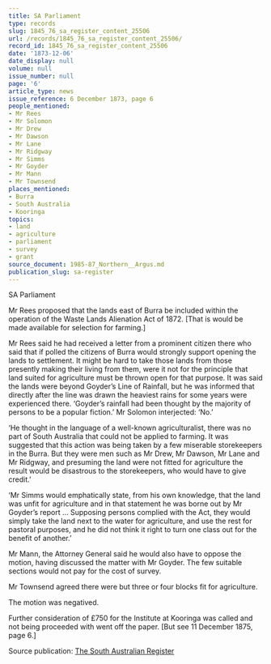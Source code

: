 ```yaml
---
title: SA Parliament
type: records
slug: 1845_76_sa_register_content_25506
url: /records/1845_76_sa_register_content_25506/
record_id: 1845_76_sa_register_content_25506
date: '1873-12-06'
date_display: null
volume: null
issue_number: null
page: '6'
article_type: news
issue_reference: 6 December 1873, page 6
people_mentioned:
- Mr Rees
- Mr Solomon
- Mr Drew
- Mr Dawson
- Mr Lane
- Mr Ridgway
- Mr Simms
- Mr Goyder
- Mr Mann
- Mr Townsend
places_mentioned:
- Burra
- South Australia
- Kooringa
topics:
- land
- agriculture
- parliament
- survey
- grant
source_document: 1985-87_Northern__Argus.md
publication_slug: sa-register
---
```


SA Parliament

Mr Rees proposed that the lands east of Burra be included within the operation of the Waste Lands Alienation Act of 1872.  [That is would be made available for selection for farming.]

Mr Rees said he had received a letter from a prominent citizen there who said that if polled the citizens of Burra would strongly support opening the lands to settlement.  It might be hard to take those lands from those presently making their living from them, were it not for the principle that land suited for agriculture must be thrown open for that purpose.  It was said the lands were beyond Goyder’s Line of Rainfall, but he was informed that directly after the line was drawn the heaviest rains for some years were experienced there.  ‘Goyder’s rainfall had been thought by the majority of persons to be a popular fiction.’  Mr Solomon interjected: ‘No.’

‘He thought in the language of a well-known agriculturalist, there was no part of South Australia that could not be applied to farming.  It was suggested that this action was being taken by a few miserable storekeepers in the Burra.  But they were men such as Mr Drew, Mr Dawson, Mr Lane and Mr Ridgway, and presuming the land were not fitted for agriculture the result would be disastrous to the storekeepers, who  would have to give credit.’

‘Mr Simms would emphatically state, from his own knowledge, that the land was unfit for agriculture and in that statement he was borne out by Mr Goyder’s report … Supposing persons complied with the Act, they would simply take the land next to the water for agriculture, and use the rest for pastoral purposes, and he did not think it right to turn one class out for the benefit of another.’

Mr Mann, the Attorney General said he would also have to oppose the motion, having discussed the matter with Mr Goyder.  The few suitable sections would not pay for the cost of survey.

Mr Townsend agreed there were but three or four blocks fit for agriculture.

The motion was negatived.

Further consideration of £750 for the Institute at Kooringa was called and not being proceeded with went off the paper.  [But see 11 December 1875, page 6.]

Source publication: [The South Australian Register](/publications/sa-register/)

